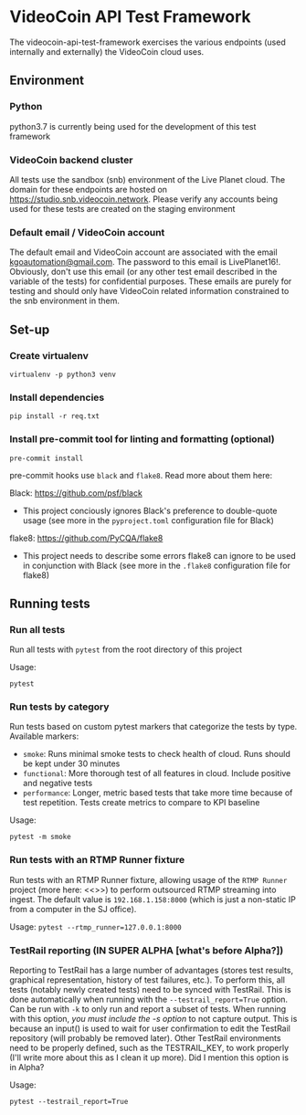 # VideoCoin API Test Framework
The videocoin-api-test-framework exercises the various endpoints (used internally and externally) the VideoCoin cloud uses.

## Environment

### Python
python3.7 is currently being used for the development of this test framework

### VideoCoin backend cluster
All tests use the sandbox (snb) environment of the Live Planet cloud. The domain for these endpoints are hosted on https://studio.snb.videocoin.network. Please verify any accounts being used for these tests are created on the staging environment

### Default email / VideoCoin account
The default email and VideoCoin account are associated with the email kgoautomation@gmail.com. The password to this email is LivePlanet16!. Obviously, don't use this email (or any other test email described in the variable of the tests) for confidential purposes. These emails are purely for testing and should only have VideoCoin related information constrained to the snb environment in them.

## Set-up

### Create virtualenv
`virtualenv -p python3 venv`

### Install dependencies
`pip install -r req.txt`

### Install pre-commit tool for linting and formatting (optional)
`pre-commit install`

pre-commit hooks use `black` and `flake8`. Read more about them here:

Black: https://github.com/psf/black

- This project conciously ignores Black's preference to double-quote usage (see more in the `pyproject.toml` configuration file for Black)

flake8: https://github.com/PyCQA/flake8

- This project needs to describe some errors flake8 can ignore to be used in conjunction with Black (see more in the `.flake8` configuration file for flake8)

## Running tests

### Run all tests
Run all tests with `pytest` from the root directory of this project

Usage:

`pytest`

### Run tests by category
Run tests based on custom pytest markers that categorize the tests by type. Available markers:

- `smoke`: Runs minimal smoke tests to check health of cloud. Runs should be kept under 30 minutes
- `functional`: More thorough test of all features in cloud. Include positive and negative tests
- `performance`: Longer, metric based tests that take more time because of test repetition. Tests create metrics to compare to KPI baseline

Usage:

`pytest -m smoke`

### Run tests with an RTMP Runner fixture
Run tests with an RTMP Runner fixture, allowing usage of the `RTMP Runner` project (more here: <<<Kenneth needs to put this repo on the organization after some clean up>>>) to perform outsourced RTMP streaming into ingest. The default value is `192.168.1.158:8000` (which is just a non-static IP from a computer in the SJ office).

Usage:
`pytest --rtmp_runner=127.0.0.1:8000`

### TestRail reporting (IN SUPER ALPHA [what's before Alpha?])
Reporting to TestRail has a large number of advantages (stores test results, graphical representation, history of test failures, etc.). To perform this, all tests (notably newly created tests) need to be synced with TestRail. This is done automatically when running with the `--testrail_report=True` option. Can be run with `-k` to only run and report a subset of tests. When running with this option, *you must include the -s option* to not capture output. This is because an input() is used to wait for user confirmation to edit the TestRail repository (will probably be removed later). Other TestRail environments need to be properly defined, such as the TESTRAIL_KEY, to work properly (I'll write more about this as I clean it up more). Did I mention this option is in Alpha?

Usage:

`pytest --testrail_report=True`